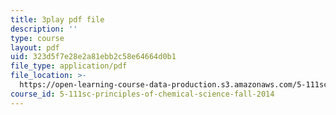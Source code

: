 ```yaml
---
title: 3play pdf file
description: ''
type: course
layout: pdf
uid: 323d5f7e28e2a81ebb2c58e64664d0b1
file_type: application/pdf
file_location: >-
  https://open-learning-course-data-production.s3.amazonaws.com/5-111sc-principles-of-chemical-science-fall-2014/323d5f7e28e2a81ebb2c58e64664d0b1_4q0T9c7jotw.pdf
course_id: 5-111sc-principles-of-chemical-science-fall-2014
---
```

